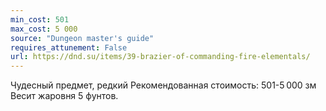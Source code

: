 ```yaml
---
min_cost: 501
max_cost: 5 000
source: "Dungeon master's guide"
requires_attunement: False
url: https://dnd.su/items/39-brazier-of-commanding-fire-elementals/
---
```


Чудесный предмет, редкий
Рекомендованная стоимость: 501-5 000 зм
Весит жаровня 5 фунтов.
